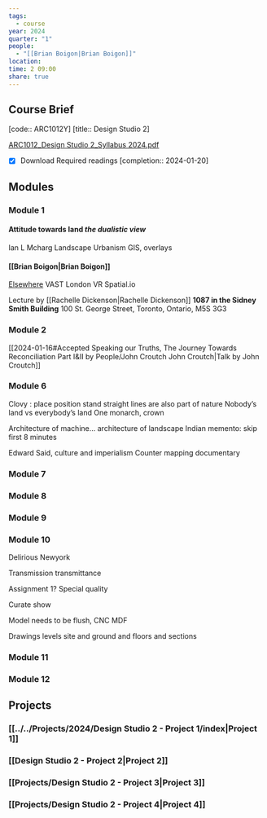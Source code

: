 ```yaml
---
tags:
  - course
year: 2024
quarter: "1"
people:
  - "[[Brian Boigon|Brian Boigon]]"
location: 
time: 2 09:00
share: true
---
```

## Course Brief

[code:: ARC1012Y]
[title:: Design Studio 2]

[ARC1012_Design Studio 2_Syllabus 2024.pdf](file:///D:%5COneDrive%20-%20University%20of%20Toronto%5C_twp%5CDocument%5CScholar%5CUTOR%5C2024-01%5CARC1012Y%5CARC1012_Design%20Studio%202_Syllabus%202024.pdf)

- [x] Download Required readings  [completion:: 2024-01-20]

## Modules

### Module 1
#### Attitude towards land _the dualistic view_
Ian L Mcharg
Landscape Urbanism
GIS, overlays

#### [[Brian Boigon|Brian Boigon]]
[Elsewhere](https://www.elsewhereishere.com)
VAST London
VR Spatial.io

Lecture by [[Rachelle Dickenson|Rachelle Dickenson]] **1087 in the Sidney Smith Building** 100 St. George Street, Toronto, Ontario, M5S 3G3
### Module 2

[[2024-01-16#Accepted Speaking our Truths, The Journey Towards Reconciliation Part I&II by People/John Croutch John Croutch|Talk by John Croutch]]

### Module 6

Clovy : place position stand
straight lines are also part of nature
Nobody’s land vs everybody’s land
One monarch, crown

Architecture of machine… architecture of landscape
Indian memento: skip first 8 minutes

Edward Said, culture and imperialism
Counter mapping documentary


### Module 7

### Module 8

### Module 9

### Module 10

Delirious Newyork

Transmission transmittance

Assignment 1? Special quality

Curate show

Model needs to be flush, CNC MDF


Drawings levels site and ground and floors and sections




### Module 11

### Module 12


## Projects

### [[../../Projects/2024/Design Studio 2 - Project 1/index|Project 1]]

### [[Design Studio 2 - Project 2|Project 2]]

### [[Projects/Design Studio 2 - Project 3|Project 3]]

### [[Projects/Design Studio 2 - Project 4|Project 4]]
